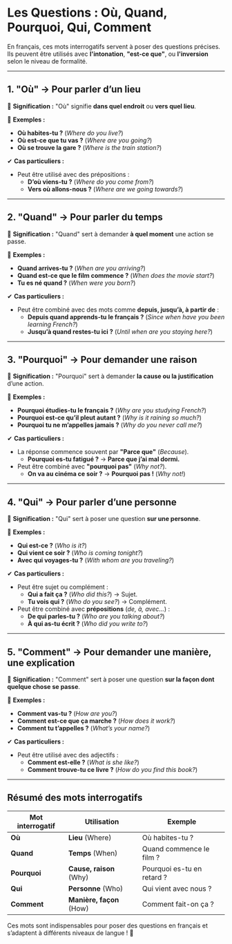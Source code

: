 # **Les Questions : Où, Quand, Pourquoi, Qui, Comment**  

En français, ces mots interrogatifs servent à poser des questions précises. Ils peuvent être utilisés avec **l'intonation**, **"est-ce que"**, ou **l'inversion** selon le niveau de formalité.  

---

## **1. "Où" → Pour parler d’un lieu**  

📌 **Signification :** "Où" signifie **dans quel endroit** ou **vers quel lieu**.  

🔹 **Exemples :**  
- **Où habites-tu ?** (*Where do you live?*)  
- **Où est-ce que tu vas ?** (*Where are you going?*)  
- **Où se trouve la gare ?** (*Where is the train station?*)  

✔ **Cas particuliers :**  
- Peut être utilisé avec des prépositions :  
  - **D’où viens-tu ?** (*Where do you come from?*)  
  - **Vers où allons-nous ?** (*Where are we going towards?*)  

---

## **2. "Quand" → Pour parler du temps**  

📌 **Signification :** "Quand" sert à demander **à quel moment** une action se passe.  

🔹 **Exemples :**  
- **Quand arrives-tu ?** (*When are you arriving?*)  
- **Quand est-ce que le film commence ?** (*When does the movie start?*)  
- **Tu es né quand ?** (*When were you born?*)  

✔ **Cas particuliers :**  
- Peut être combiné avec des mots comme **depuis, jusqu’à, à partir de** :  
  - **Depuis quand apprends-tu le français ?** (*Since when have you been learning French?*)  
  - **Jusqu’à quand restes-tu ici ?** (*Until when are you staying here?*)  

---

## **3. "Pourquoi" → Pour demander une raison**  

📌 **Signification :** "Pourquoi" sert à demander **la cause ou la justification** d’une action.  

🔹 **Exemples :**  
- **Pourquoi étudies-tu le français ?** (*Why are you studying French?*)  
- **Pourquoi est-ce qu’il pleut autant ?** (*Why is it raining so much?*)  
- **Pourquoi tu ne m’appelles jamais ?** (*Why do you never call me?*)  

✔ **Cas particuliers :**  
- La réponse commence souvent par **"Parce que"** (*Because*).  
  - **Pourquoi es-tu fatigué ?** → **Parce que j’ai mal dormi.**  
- Peut être combiné avec **"pourquoi pas"** (*Why not?*).  
  - **On va au cinéma ce soir ?** → **Pourquoi pas !** (*Why not!*)  

---

## **4. "Qui" → Pour parler d’une personne**  

📌 **Signification :** "Qui" sert à poser une question **sur une personne**.  

🔹 **Exemples :**  
- **Qui est-ce ?** (*Who is it?*)  
- **Qui vient ce soir ?** (*Who is coming tonight?*)  
- **Avec qui voyages-tu ?** (*With whom are you traveling?*)  

✔ **Cas particuliers :**  
- Peut être sujet ou complément :  
  - **Qui a fait ça ?** (*Who did this?*) → Sujet.  
  - **Tu vois qui ?** (*Who do you see?*) → Complément.  
- Peut être combiné avec **prépositions** (*de, à, avec...*) :  
  - **De qui parles-tu ?** (*Who are you talking about?*)  
  - **À qui as-tu écrit ?** (*Who did you write to?*)  

---

## **5. "Comment" → Pour demander une manière, une explication**  

📌 **Signification :** "Comment" sert à poser une question **sur la façon dont quelque chose se passe**.  

🔹 **Exemples :**  
- **Comment vas-tu ?** (*How are you?*)  
- **Comment est-ce que ça marche ?** (*How does it work?*)  
- **Comment tu t’appelles ?** (*What’s your name?*)  

✔ **Cas particuliers :**  
- Peut être utilisé avec des adjectifs :  
  - **Comment est-elle ?** (*What is she like?*)  
  - **Comment trouve-tu ce livre ?** (*How do you find this book?*)  

---

## **Résumé des mots interrogatifs**  

| **Mot interrogatif** | **Utilisation** | **Exemple** |
|---------------------|---------------|------------|
| **Où** | **Lieu** (Where) | Où habites-tu ? |
| **Quand** | **Temps** (When) | Quand commence le film ? |
| **Pourquoi** | **Cause, raison** (Why) | Pourquoi es-tu en retard ? |
| **Qui** | **Personne** (Who) | Qui vient avec nous ? |
| **Comment** | **Manière, façon** (How) | Comment fait-on ça ? |

Ces mots sont indispensables pour poser des questions en français et s’adaptent à différents niveaux de langue ! 🎯
